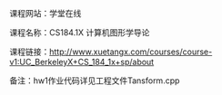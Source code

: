 课程网站：学堂在线

课程名称：CS184.1X 计算机图形学导论

课程链接：http://www.xuetangx.com/courses/course-v1:UC_BerkeleyX+CS_184_1x+sp/about

备注：hw1作业代码详见工程文件Tansform.cpp